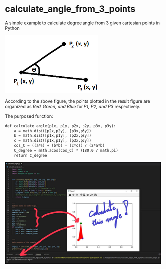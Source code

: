 # calculate_angle_from_3_points
A simple example to calculate degree angle from 3 given cartesian points in Python

![screenshot](static/theta.png)

According to the above figure, the points plotted in the result figure are organized as *Red, Green, and Blue* for *P1, P2, and P3* respectively.

The purposed function:
```python3
def calculate_angle(p1x, p1y, p2x, p2y, p3x, p3y):
    a = math.dist([p2x,p2y], [p3x,p3y])
    b = math.dist([p1x,p1y], [p2x,p2y])
    c = math.dist([p1x,p1y], [p3x,p3y])
    cos_C = ((a*a) + (b*b) - (c*c)) / (2*a*b)
    C_degree = math.acos(cos_C) * (180.0 / math.pi)
    return C_degree
```

![screenshot](static/ss.jpg)
